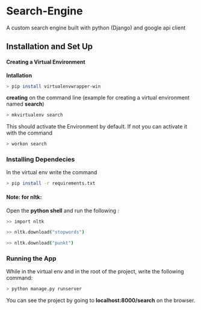 # Search-Engine
A custom search engine built with python (Django) and google api client
## Installation and Set Up
#### Creating a Virtual Environment 
**Intallation**
```bash
> pip install virtualenvwrapper-win
```
**creating**
on the command line (example for creating a virtual environment named **search**)
```bash
> mkvirtualenv search
```
This should activate the Environment by default. If not you can activate it with the command 
```bash
> workon search
```
### Installing Dependecies
In the virtual env write the command
```bash
> pip install -r requirements.txt
```
#### Note: for nltk:
Open the **python shell** and run the following :
```bash
>> import nltk
```
```bash
>> nltk.download("stopwords")
```
```bash
>> nltk.download("punkt")
```
### Running the App
While in the virtual env and in the root of the project, write the following command:
```bash
> python manage.py runserver
```
You can see the project by going to **localhost:8000/search** on the browser.
